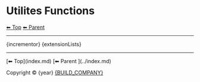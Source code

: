 # Utilites Functions

<!-- TEMPLATE header 2 -->
[⬅ Top](index.md) [⬅ Parent ](../index.md)
<hr />

{incrementor}
{extensionLists}

<!-- TEMPLATE footer 4 -->
<hr />
[⬅ Top](index.md) [⬅ Parent ](../index.md)

Copyright &copy; {year} [{BUILD_COMPANY}]({BUILD_COMPANY_LINK}{title})
